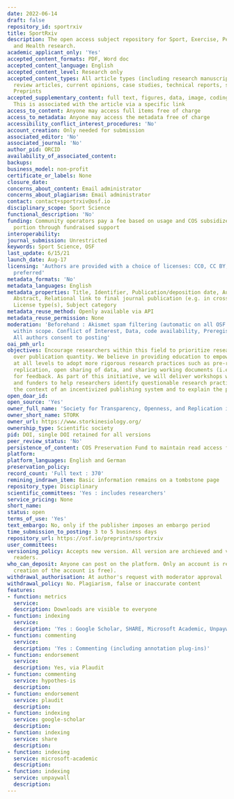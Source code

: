 ```yaml
---
date: 2022-06-14
draft: false
repository_id: sportrxiv
title: SportRxiv
description: The open access subject repository for Sport, Exercise, Performance,
  and Health research.
academic_applicant_only: 'Yes'
accepted_content_formats: PDF, Word doc
accepted_content_language: English
accepted_content_level: Research only
accepted_content_types: All article types (including research manuscripts, commentaries,
  review articles, current opinions, case studies, technical reports, short communications),
  Preprints
accepted_supplementary_content: full text, figures, data, image, coding, analyses.
  This is associated with the article via a specific link
access_to_content: Anyone may access full items free of charge
access_to_metadata: Anyone may access the metadata free of charge
accessibility_conflict_interest_procedures: 'No'
account_creation: Only needed for submission
associated_editor: 'No'
associated_journal: 'No'
author_pid: ORCID
availability_of_associated_content:
backups:
business_model: non-profit
certificate_or_labels: None
closure_date:
concerns_about_content: Email administrator
concerns_about_plagiarism: Email administrator
contact: contact+sportrxiv@osf.io
disciplinary_scope: Sport Science
functional_description: 'No'
funding: Community operators pay a fee based on usage and COS subsidizes the other
  portion through fundraised support
interoperability:
journal_submission: Unrestricted
keywords: Sport Science, OSF
last_update: 6/15/21
launch_date: Aug-17
licensing: 'Authors are provided with a choice of licenses: CC0, CC BY, with CC BY
  preferred'
metadata_formats: 'No'
metadata_languages: English
metadata_properties: Title, Identifier, Publication/deposition date, Author name(s),
  Abstract, Relational link to final journal publication (e.g. in crossref metadata),
  License type(s), Subject category
metadata_reuse_method: Openly available via API
metadata_reuse_permission: None
moderation: 'Beforehand : Akismet spam filtering (automatic on all OSF content), Content
  within scope. Conflict of Interest, Data, code availability, Preregistration availability,
  All authors consent to posting'
oai_pmh_url:
objectives: Encourage researchers within this field to prioritize research quality
  over publication quantity. We believe in providing education to empower researchers
  at all levels to adopt more rigorous research practices such as pre-registration,
  replication, open sharing of data, and sharing working documents (i.e., preprints)
  for feedback. As part of this initiative, we will deliver workshops with universities
  and funders to help researchers identify questionable research practices within
  the context of an incentivized publishing system and to explain the potential solutions.
open_doar_id:
open_source: 'Yes'
owner_full_name: 'Society for Transparency, Openness, and Replication in Kinesiology '
owner_short_name: STORK
owner_url: https://www.storkinesiology.org/
ownership_type: Scientific society
pid: DOI, single DOI retained for all versions
peer_review_status: 'No'
persistence_of_content: COS Preservation Fund to maintain read access for 50+ years
platform:
platform_languages: English and German
preservation_policy:
record_count: 'Full text : 370'
remining_indrawn_item: Basic information remains on a tombstone page
repository_type: Disciplinary
scientific_committees: 'Yes : includes researchers'
service_pricing: None
short_name:
status: open
terms_of_use: 'Yes'
text_embargo: No, only if the publisher imposes an embargo period
time_submission_to_posting: 3 to 5 business days
repository_url: https://osf.io/preprints/sportrxiv
user_committees:
versioning_policy: Accepts new version. All version are archieved and visible for
  readers.
who_can_deposit: Anyone can post on the platform. Only an account is required ( The
  creation of the account is free).
withdrawal_authorisation: At author's request with moderator approval
withdrawal_policy: No. Plagiarism, false or inaccurate content
features:
- function: metrics
  service:
  description: Downloads are visible to everyone
- function: indexing
  service:
  description: 'Yes : Google Scholar, SHARE, Microsoft Academic, Unpaywall'
- function: commenting
  service:
  description: 'Yes : Commenting (including annotation plug-ins)'
- function: endorsement
  service:
  description: Yes, via Plaudit
- function: commenting
  service: hypothes-is
  description:
- function: endorsement
  service: plaudit
  description:
- function: indexing
  service: google-scholar
  description:
- function: indexing
  service: share
  description:
- function: indexing
  service: microsoft-academic
  description:
- function: indexing
  service: unpaywall
  description:
---
```



